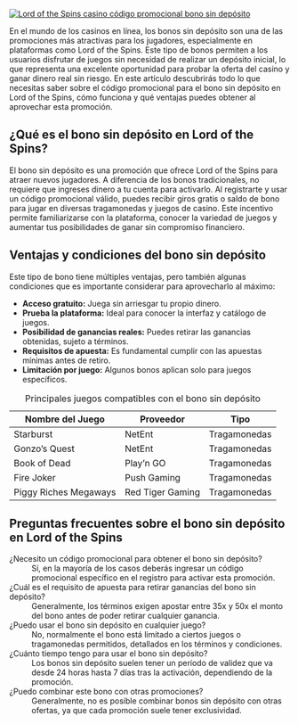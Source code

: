[![Lord of the Spins casino código promocional bono sin depósito](https://123-caf.pages.dev/gitsignup.png)](https://vrmoo.ru/Bt82HjjY)

<p>En el mundo de los casinos en línea, los bonos sin depósito son una de las promociones más atractivas para los jugadores, especialmente en plataformas como Lord of the Spins. Este tipo de bonos permiten a los usuarios disfrutar de juegos sin necesidad de realizar un depósito inicial, lo que representa una excelente oportunidad para probar la oferta del casino y ganar dinero real sin riesgo. En este artículo descubrirás todo lo que necesitas saber sobre el código promocional para el bono sin depósito en Lord of the Spins, cómo funciona y qué ventajas puedes obtener al aprovechar esta promoción.</p>  <h2>¿Qué es el bono sin depósito en Lord of the Spins?</h2> <p>El bono sin depósito es una promoción que ofrece Lord of the Spins para atraer nuevos jugadores. A diferencia de los bonos tradicionales, no requiere que ingreses dinero a tu cuenta para activarlo. Al registrarte y usar un código promocional válido, puedes recibir giros gratis o saldo de bono para jugar en diversas tragamonedas y juegos de casino. Este incentivo permite familiarizarse con la plataforma, conocer la variedad de juegos y aumentar tus posibilidades de ganar sin compromiso financiero.</p>  <h2>Ventajas y condiciones del bono sin depósito</h2> <p>Este tipo de bono tiene múltiples ventajas, pero también algunas condiciones que es importante considerar para aprovecharlo al máximo:</p> <ul>   <li><strong>Acceso gratuito:</strong> Juega sin arriesgar tu propio dinero.</li>   <li><strong>Prueba la plataforma:</strong> Ideal para conocer la interfaz y catálogo de juegos.</li>   <li><strong>Posibilidad de ganancias reales:</strong> Puedes retirar las ganancias obtenidas, sujeto a términos.</li>   <li><strong>Requisitos de apuesta:</strong> Es fundamental cumplir con las apuestas mínimas antes de retiro.</li>   <li><strong>Limitación por juego:</strong> Algunos bonos aplican solo para juegos específicos.</li> </ul>  <table>   <caption>Principales juegos compatibles con el bono sin depósito</caption>   <thead>     <tr>       <th>Nombre del Juego</th>       <th>Proveedor</th>       <th>Tipo</th>     </tr>   </thead>   <tbody>     <tr>       <td>Starburst</td>       <td>NetEnt</td>       <td>Tragamonedas</td>     </tr>     <tr>       <td>Gonzo’s Quest</td>       <td>NetEnt</td>       <td>Tragamonedas</td>     </tr>     <tr>       <td>Book of Dead</td>       <td>Play’n GO</td>       <td>Tragamonedas</td>     </tr>     <tr>       <td>Fire Joker</td>       <td>Push Gaming</td>       <td>Tragamonedas</td>     </tr>     <tr>       <td>Piggy Riches Megaways</td>       <td>Red Tiger Gaming</td>       <td>Tragamonedas</td>     </tr>   </tbody> </table>  <h2>Preguntas frecuentes sobre el bono sin depósito en Lord of the Spins</h2> <dl>   <dt>¿Necesito un código promocional para obtener el bono sin depósito?</dt>   <dd>Sí, en la mayoría de los casos deberás ingresar un código promocional específico en el registro para activar esta promoción.</dd>      <dt>¿Cuál es el requisito de apuesta para retirar ganancias del bono sin depósito?</dt>   <dd>Generalmente, los términos exigen apostar entre 35x y 50x el monto del bono antes de poder retirar cualquier ganancia.</dd>      <dt>¿Puedo usar el bono sin depósito en cualquier juego?</dt>   <dd>No, normalmente el bono está limitado a ciertos juegos o tragamonedas permitidos, detallados en los términos y condiciones.</dd>      <dt>¿Cuánto tiempo tengo para usar el bono sin depósito?</dt>   <dd>Los bonos sin depósito suelen tener un período de validez que va desde 24 horas hasta 7 días tras la activación, dependiendo de la promoción.</dd>      <dt>¿Puedo combinar este bono con otras promociones?</dt>   <dd>Generalmente, no es posible combinar bonos sin depósito con otras ofertas, ya que cada promoción suele tener exclusividad.</dd> </dl>